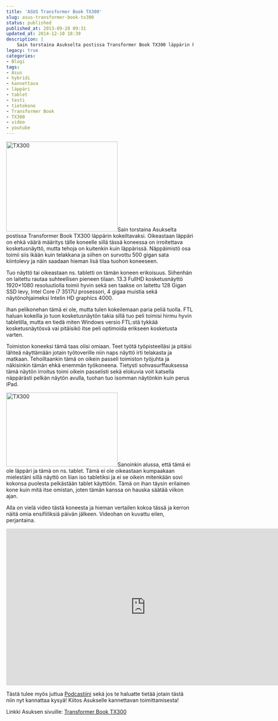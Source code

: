 ```yaml
---
title: 'ASUS Transformer Book TX300'
slug: asus-transformer-book-tx300
status: published
published_at: 2013-09-28 09:31
updated_at: 2014-12-10 18:39
description: |
    Sain torstaina Asukselta postissa Transformer Book TX300 läppärin kokeiltavaksi. Oikeastaan läppäri on ehkä väärä määritys tälle koneelle sillä tässä koneessa on irroitettava kosketusnäyttö, mutta tehoja on kuitenkin kuin läppärissä. Näppäimistö osa toimii siis ikään kuin telakkana ja siihen on survottu 500 gigan sata kiintolevy ja näin saadaan hieman lisä tilaa tuohon koneeseen. Tuo näyttö tai… Jatka lukemista ASUS Transformer Book TX300
legacy: true
categories:
- Blogi
tags:
- Asus
- hybridi
- kannettava
- läppäri
- tablet
- testi
- tietokone
- Transformer Book
- TX300
- video
- youtube
---
```


<p><a href="https://cdn.markokaartinen.net/uploads/2013/09/tx300.jpg"><img loading="lazy" decoding="async" class="alignleft size-medium wp-image-4438" src="https://cdn.markokaartinen.net/uploads/2013/09/tx300-300x242.jpg" alt="TX300" width="300" height="242" /></a>Sain torstaina Asukselta postissa Transformer Book TX300 läppärin kokeiltavaksi. Oikeastaan läppäri on ehkä väärä määritys tälle koneelle sillä tässä koneessa on irroitettava kosketusnäyttö, mutta tehoja on kuitenkin kuin läppärissä. Näppäimistö osa toimii siis ikään kuin telakkana ja siihen on survottu 500 gigan sata kiintolevy ja näin saadaan hieman lisä tilaa tuohon koneeseen.</p>
<p>Tuo näyttö tai oikeastaan ns. tabletti on tämän koneen erikoisuus. Siihenhän on laitettu rautaa suhteellisen pieneen tilaan. 13.3 FullHD kosketusnäyttö 1920&#215;1080 resoluutiolla toimii hyvin sekä sen taakse on laitettu 128 Gigan SSD levy, Intel Core i7 3517U prosessori, 4 gigaa muistia sekä näytönohjaimeksi Intelin HD graphics 4000.</p>
<p>Ihan pelikonehan tämä ei ole, mutta tulen kokeilemaan paria peliä tuolla. FTL haluan kokeilla jo tuon kosketusnäytön takia sillä tuo peli toimisi hirmu hyvin tabletilla, mutta en tiedä miten Windows versio FTL:stä tykkää kosketusnäytösvä vai pitäisikö itse peli optimoida erikseen kosketusta varten.</p>
<p>Toimiston koneeksi tämä taas olisi omiaan. Teet työtä työpisteelläsi ja pitäisi lähteä näyttämään jotain työtoverille niin naps näyttö irti telakasta ja matkaan. Tehoiltaankin tämä on oikein passeli toimiston työjuhta ja näkisinkin tämän ehkä enemmän työkoneena. Tietysti sohvasurffauksessa tämä näytön irroitus toimi oikein passelisti sekä elokuvia voit katsella näppärästi pelkän näytön avulla, tuohan tuo isomman näytönkin kuin perus iPad.</p>
<p><a href="https://cdn.markokaartinen.net/uploads/2013/09/TX3002.jpg"><img loading="lazy" decoding="async" class="alignright size-medium wp-image-4440" src="https://cdn.markokaartinen.net/uploads/2013/09/TX3002-300x199.jpg" alt="TX300" width="300" height="199" /></a>Sanoinkin alussa, että tämä ei ole läppäri ja tämä on ns. tablet. Tämä ei ole oikeastaan kumpaakaan mielestäni sillä näyttö on liian iso tabletiksi ja ei se oikein mitenkään sovi kokonsa puolesta pelkästään tablet käyttöön. Tämä on ihan täysin erilainen kone kuin mitä itse omistan, joten tämän kanssa on hauska säätää viikon ajan.</p>
<p>Alla on vielä video tästä koneesta ja hieman vertailen kokoa tässä ja kerron näitä omia ensifiiliksiä päivän jälkeen. Videohan on kuvattu eilen, perjantaina.</p>
<p><iframe loading="lazy" title="Asus Transformer Book TX300" width="750" height="422" src="https://www.youtube.com/embed/2MRF9dAjQww?feature=oembed" frameborder="0" allow="accelerometer; autoplay; clipboard-write; encrypted-media; gyroscope; picture-in-picture" allowfullscreen></iframe></p>
<p>Tästä tulee myös juttua <a href="https://markokaartinen.net/kategoria/podcast/" target="_blank">Podcastiini</a> sekä jos te haluatte tietää jotain tästä niin nyt kannattaa kysyä! Kiitos Asukselle kannettavan toimittamisesta!</p>
<p>Linkki Asuksen sivuille: <a href="http://www.asus.com/Notebooks_Ultrabooks/ASUS_Transformer_Book_TX300/" target="_blank">Transformer Book TX300</a></p>